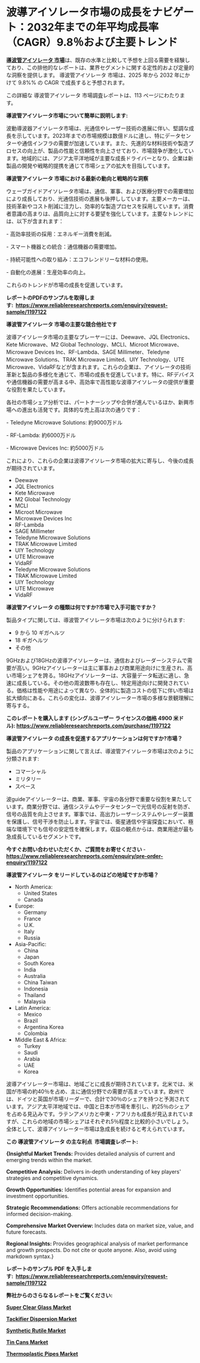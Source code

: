 <p><h1>波導アイソレータ市場の成長をナビゲート：2032年までの年平均成長率（CAGR）9.8％および主要トレンド</h1></p><p data-sourcepos="1:1-1:157"><strong><a href="https://www.reliableresearchreports.com/waveguide-isolators-r1197122?utm_campaign=107&utm_medium=36&utm_source=Github&utm_content=ia&utm_term=01022025&utm_id=waveguide-isolators">導波管アイソレータ 市場</a></strong>は、既存の水準と比較して予想を上回る需要を経験しており、この排他的なレポートは、業界セグメントに関する定性的および定量的な洞察を提供します。 導波管アイソレータ 市場は、2025 年から 2032 年にかけて 9.8%% の CAGR で成長すると予想されます。</p>
<p data-sourcepos="3:1-3:50">この詳細な 導波管アイソレータ 市場調査レポートは、113 ページにわたります。</p>
<p><strong>導波管アイソレータ市場について簡単に説明します:</strong></p>
<p><p>波動導波器アイソレータ市場は、光通信やレーザー技術の進展に伴い、堅調な成長を示しています。2023年までの市場規模は数億ドルに達し、特にデータセンターや通信インフラの需要が加速しています。また、先進的な材料技術や製造プロセスの向上が、製品の性能と信頼性を向上させており、市場競争が激化しています。地域的には、アジア太平洋地域が主要な成長ドライバーとなり、企業は新製品の開発や戦略的提携を通じて市場シェアの拡大を目指しています。</p></p>
<p><strong>導波管アイソレータ 市場における最新の動向と戦略的な洞察</strong></p>
<p><p>ウェーブガイドアイソレータ市場は、通信、軍事、および医療分野での需要増加により成長しており、光通信技術の進展も後押ししています。主要メーカーは、技術革新やコスト削減に注力し、効率的な製造プロセスを採用しています。消費者意識の高まりは、品質向上に対する要望を強化しています。主要なトレンドには、以下が含まれます：</p><p>- 高効率技術の採用：エネルギー消費を削減。</p><p>- スマート機器との統合：通信機器の需要増加。</p><p>- 持続可能性への取り組み：エコフレンドリーな材料の使用。</p><p>- 自動化の進展：生産効率の向上。 </p><p>これらのトレンドが市場の成長を促進しています。</p></p>
<p><strong>レポートのPDFのサンプルを取得します</strong><strong>:&nbsp;&nbsp;<a href="https://www.reliableresearchreports.com/enquiry/request-sample/1197122?utm_campaign=107&utm_medium=36&utm_source=Github&utm_content=ia&utm_term=01022025&utm_id=waveguide-isolators">https://www.reliableresearchreports.com/enquiry/request-sample/1197122</a></strong></p>
<p><strong>導波管アイソレータ 市場の主要な競合他社です</strong></p>
<p><p>波導アイソレータ市場の主要なプレーヤーには、Deewave、JQL Electronics、Kete Microwave、M2 Global Technology、MCLI、Microot Microwave、Microwave Devices Inc、RF-Lambda、SAGE Millimeter、Teledyne Microwave Solutions、TRAK Microwave Limited、UIY Technology、UTE Microwave、VidaRFなどが含まれます。これらの企業は、アイソレータの技術革新と製品の多様化を通じて、市場の成長を促進しています。特に、RFデバイスや通信機器の需要が高まる中、高効率で高性能な波導アイソレータの提供が重要な役割を果たしています。</p><p>各社の市場シェア分析では、パートナーシップや合併が進んでいるほか、新興市場への進出も活発です。具体的な売上高は次の通りです：</p><p>- Teledyne Microwave Solutions: 約9000万ドル</p><p>- RF-Lambda: 約6000万ドル</p><p>- Microwave Devices Inc: 約5000万ドル</p><p>これにより、これらの企業は波導アイソレータ市場の拡大に寄与し、今後の成長が期待されています。</p></p>
<p><ul><li>Deewave</li><li>JQL Electronics</li><li>Kete Microwave</li><li>M2 Global Technology</li><li>MCLI</li><li>Microot Microwave</li><li>Microwave Devices Inc</li><li>RF-Lambda</li><li>SAGE Millimeter</li><li>Teledyne Microwave Solutions</li><li>TRAK Microwave Limited</li><li>UIY Technology</li><li>UTE Microwave</li><li>VidaRF</li><li>Teledyne Microwave Solutions</li><li>TRAK Microwave Limited</li><li>UIY Technology</li><li>UTE Microwave</li><li>VidaRF</li></ul></p>
<p><strong>導波管アイソレータ の種類は何ですか?市場で入手可能ですか？</strong></p>
<p>製品タイプに関しては、導波管アイソレータ市場は次のように分けられます:</p>
<p><ul><li>9 から 10 ギガヘルツ</li><li>18 ギガヘルツ</li><li>その他</li></ul></p>
<p><p>9GHzおよび18GHzの波導アイソレーターは、通信およびレーダーシステムで需要が高い。9GHzアイソレーターは主に軍事および商業用途向けに生産され、高い市場シェアを誇る。18GHzアイソレーターは、大容量データ転送に適し、急速に成長している。その他の周波数帯も存在し、特定用途向けに開発されている。価格は性能や用途によって異なり、全体的に製造コストの低下に伴い市場は拡大傾向にある。これらの変化は、波導アイソレーター市場の多様な景観理解に寄与する。</p></p>
<p><strong>このレポートを購入します (シングルユーザー ライセンスの価格 4900 米ドル):&nbsp;<a href="https://www.reliableresearchreports.com/purchase/1197122?utm_campaign=107&utm_medium=36&utm_source=Github&utm_content=ia&utm_term=01022025&utm_id=waveguide-isolators">https://www.reliableresearchreports.com/purchase/1197122</a></strong></p>
<p><strong>導波管アイソレータ の成長を促進するアプリケーションは何ですか?市場？</strong></p>
<p>製品のアプリケーションに関して言えば、導波管アイソレータ市場は次のように分類されます:</p>
<p><ul><li>コマーシャル</li><li>ミリタリー</li><li>スペース</li></ul></p>
<p><p>波guideアイソレーターは、商業、軍事、宇宙の各分野で重要な役割を果たしています。商業分野では、通信システムやデータセンターで光信号の反射を防ぎ、信号の品質を向上させます。軍事では、高出力レーザーシステムやレーダー装置を保護し、信号干渉を防止します。宇宙では、衛星通信や宇宙探査において、極端な環境下でも信号の安定性を確保します。収益の観点からは、商業用途が最も急成長しているセグメントです。</p></p>
<p><strong>今すぐお問い合わせいただくか、ご質問をお寄せください</strong><strong>&nbsp;</strong>-<strong><a href="https://www.reliableresearchreports.com/enquiry/pre-order-enquiry/1197122?utm_campaign=107&utm_medium=36&utm_source=Github&utm_content=ia&utm_term=01022025&utm_id=waveguide-isolators">https://www.reliableresearchreports.com/enquiry/pre-order-enquiry/1197122</a></strong></p>
<p><strong>導波管アイソレータ をリードしているのはどの地域ですか市場？</strong></p>
<p><ul>
    <li>
        North America:
        <ul>
            <li>United States</li>
            <li>Canada</li>
        </ul>
    </li>
    <li>
        Europe:
        <ul>
            <li>Germany</li>
            <li>France</li>
            <li>U.K.</li>
            <li>Italy</li>
            <li>Russia</li>
        </ul>
    </li>
    <li>
        Asia-Pacific:
        <ul>
            <li>China</li>
            <li>Japan</li>
            <li>South Korea</li>
            <li>India</li>
            <li>Australia</li>
            <li>China Taiwan</li>
            <li>Indonesia</li>
            <li>Thailand</li>
            <li>Malaysia</li>
        </ul>
    </li>
    <li>
        Latin America:
        <ul>
            <li>Mexico</li>
            <li>Brazil</li>
            <li>Argentina Korea</li>
            <li>Colombia</li>
        </ul>
    </li>
    <li>
        Middle East & Africa:
        <ul>
            <li>Turkey</li>
            <li>Saudi</li>
            <li>Arabia</li>
            <li>UAE</li>
            <li>Korea</li>
        </ul>
    </li>
    </ul></p>
<p><p>波導アイソレーター市場は、地域ごとに成長が期待されています。北米では、米国が市場の約40％を占め、主に通信分野での需要が高まっています。欧州では、ドイツと英国が市場リーダーで、合計で30％のシェアを持つと予測されています。アジア太平洋地域では、中国と日本が市場を牽引し、約25％のシェアを占める見込みです。ラテンアメリカと中東・アフリカも成長が見込まれていますが、これらの地域の市場シェアはそれぞれ5％程度と比較的小さいでしょう。全体として、波導アイソレーター市場は急成長を続けると考えられています。</p></p>
<p><strong>この 導波管アイソレータ の主な利点&nbsp; 市場調査レポート:</strong></p>
<p><strong>{Insightful Market Trends:</strong> Provides detailed analysis of current and emerging trends within the market.</p>
<p><strong>Competitive Analysis:</strong> Delivers in-depth understanding of key players' strategies and competitive dynamics.</p>
<p><strong>Growth Opportunities:</strong> Identifies potential areas for expansion and investment opportunities.</p>
<p><strong>Strategic Recommendations:</strong> Offers actionable recommendations for informed decision-making.</p>
<p><strong>Comprehensive Market Overview: </strong>Includes data on market size, value, and future forecasts.</p>
<p><strong>Regional Insights: </strong>Provides geographical analysis of market performance and growth prospects. Do not cite or quote anyone. Also, avoid using markdown syntax.}</p>
<p><strong>レポートのサンプル PDF を入手します:&nbsp;</strong><strong>&nbsp;<a href="https://www.reliableresearchreports.com/enquiry/request-sample/1197122?utm_campaign=107&utm_medium=36&utm_source=Github&utm_content=ia&utm_term=01022025&utm_id=waveguide-isolators">https://www.reliableresearchreports.com/enquiry/request-sample/1197122</a></strong></p>
<p></p>
<p></p>
<p></p>
<p></p>
<p><strong>弊社からのさらなるレポートをご覧ください:</strong></p>
<p><strong><p><a href="https://github.com/maclarensidney/Market-Research-Report-List-1/blob/main/super-clear-glass-market.md?utm_campaign=107&utm_medium=36&utm_source=Github&utm_content=ia&utm_term=01022025&utm_id=waveguide-isolators">Super Clear Glass Market</a></p><p><a href="https://github.com/nabadeneme/Market-Research-Report-List-1/blob/main/tackifier-dispersion-market.md?utm_campaign=107&utm_medium=36&utm_source=Github&utm_content=ia&utm_term=01022025&utm_id=waveguide-isolators">Tackifier Dispersion Market</a></p><p><a href="https://github.com/ovtkosle/Market-Research-Report-List-1/blob/main/synthetic-rutile-market.md?utm_campaign=107&utm_medium=36&utm_source=Github&utm_content=ia&utm_term=01022025&utm_id=waveguide-isolators">Synthetic Rutile Market</a></p><p><a href="https://github.com/vitrilaoire/Market-Research-Report-List-1/blob/main/tin-cans-market.md?utm_campaign=107&utm_medium=36&utm_source=Github&utm_content=ia&utm_term=01022025&utm_id=waveguide-isolators">Tin Cans Market</a></p><p><a href="https://github.com/ramraomeyie/Market-Research-Report-List-1/blob/main/thermoplastic-pipes-market.md?utm_campaign=107&utm_medium=36&utm_source=Github&utm_content=ia&utm_term=01022025&utm_id=waveguide-isolators">Thermoplastic Pipes Market</a></p></strong></p>